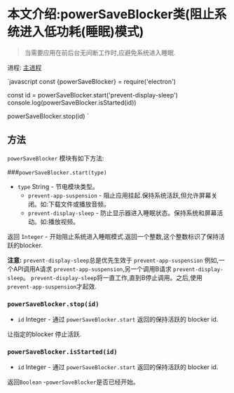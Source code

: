 # 本文介绍:powerSaveBlocker类(阻止系统进入低功耗(睡眠)模式)

> 当需要应用在前后台无间断工作时,应避免系统进入睡眠.

进程: [主进程](../glossary.md#main-process)     

`javascript
const {powerSaveBlocker} = require('electron')

const id = powerSaveBlocker.start('prevent-display-sleep')
console.log(powerSaveBlocker.isStarted(id))

powerSaveBlocker.stop(id)
`

## 方法

`powerSaveBlocker` 模块有如下方法:

###`powerSaveBlocker.start(type)`

* `type` String  - 节电模块类型。
  * `prevent-app-suspension`  -  阻止应用挂起.保持系统活跃,但允许屏幕关闭。如:下载文件或播放音频。
  * `prevent-display-sleep`  - 防止显示器进入睡眠状态。保持系统和屏幕活动。如:播放视频。

返回 `Integer`  - 开始阻止系统进入睡眠模式.返回一个整数,这个整数标识了保持活跃的blocker.

 **注意:**  `prevent-display-sleep`总是优先生效于 `prevent-app-suspension`
例如,一个API调用A请求 `prevent-app-suspension`,另一个调用B请求 `prevent-display-sleep`。 `prevent-display-sleep`将一直工作,直到B停止调用。之后,使用 `prevent-app-suspension`才起效.

### `powerSaveBlocker.stop(id)`

* `id` Integer - 通过 `powerSaveBlocker.start` 返回的保持活跃的 blocker id.

让指定的blocker 停止活跃.

### `powerSaveBlocker.isStarted(id)`

* `id` Integer - 通过 `powerSaveBlocker.start` 返回的保持活跃的 blocker id.

返回`Boolean`  -`powerSaveBlocker`是否已经开始。